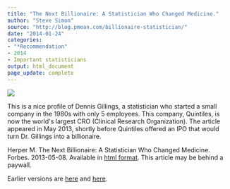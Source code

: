 ```yaml
---
title: "The Next Billionaire: A Statistician Who Changed Medicine."
author: "Steve Simon"
source: "http://blog.pmean.com/billionaire-statistician/"
date: "2014-01-24"
categories:
- "*Recommendation"
- 2014
- Important statisticians
output: html_document
page_update: complete
---
```


![](http://www.pmean.com/new-images/14/billionaire-statistician01.png)

<!---More--->

This is a nice profile of Dennis Gillings, a statistician who started a small company in the 1980s with only 5 employees. This company, Quintiles, is now the world's largest CRO (Clinical Research Organization). The article appeared in May 2013, shortly before Quintiles offered an IPO that would turn Dr. Gillings into a billionaire.

Herper M. The Next Billionaire: A Statistician Who Changed Medicine. Forbes. 2013-05-08. Available in [html format][her1]. This article may be behind a paywall.


[her1]: http://www.forbes.com/sites/matthewherper/2013/05/08/the-next-billionaire-a-statistician-who-changed-medicine/
 
Earlier versions are [here][sim1] and [here][sim2].
 
[sim1]: http://blog.pmean.com/billionaire-statistician/
[sim2]: http://new.pmean.com/billionaire-statistician/
 
